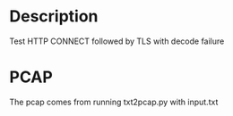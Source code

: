 # Description

Test HTTP CONNECT followed by TLS with decode failure

# PCAP

The pcap comes from running txt2pcap.py with input.txt
